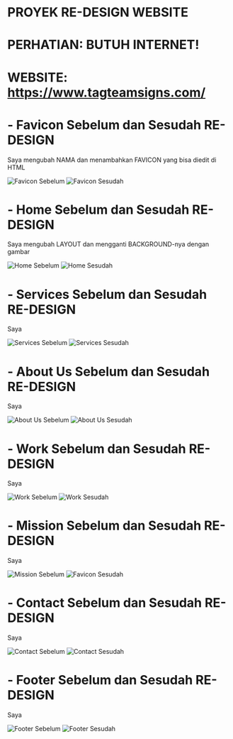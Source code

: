 # PROYEK RE-DESIGN WEBSITE
# PERHATIAN: BUTUH INTERNET!
# WEBSITE: https://www.tagteamsigns.com/
# - Favicon Sebelum dan Sesudah RE-DESIGN
Saya mengubah NAMA dan menambahkan FAVICON yang bisa diedit di HTML

![Favicon Sebelum](image/FAV1.png) ![Favicon Sesudah](image/FAV2.png)

# - Home Sebelum dan Sesudah RE-DESIGN
Saya mengubah LAYOUT dan mengganti BACKGROUND-nya dengan gambar

![Home Sebelum](image/RE1.png) ![Home Sesudah](image/RE2.png)

# - Services Sebelum dan Sesudah RE-DESIGN
Saya

![Services Sebelum](image/RE3.png) ![Services Sesudah](image/RE4.png)

# - About Us Sebelum dan Sesudah RE-DESIGN
Saya

![About Us Sebelum](image/RE5.png) ![About Us Sesudah](image/RE6.png)


# - Work Sebelum dan Sesudah RE-DESIGN
Saya

![Work Sebelum](image/RE7.png) ![Work Sesudah](image/RE8.png)


# - Mission Sebelum dan Sesudah RE-DESIGN
Saya

![Mission Sebelum](image/RE9.png) ![Favicon Sesudah](image/RE10.png)


# - Contact Sebelum dan Sesudah RE-DESIGN
Saya

![Contact Sebelum](image/RE11.png) ![Contact Sesudah](image/RE12.png)


# - Footer Sebelum dan Sesudah RE-DESIGN
Saya

![Footer Sebelum](image/RE13.png) ![Footer Sesudah](image/RE14.png)
